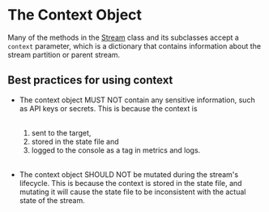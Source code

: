 # The Context Object

Many of the methods in the [Stream](classes/singer_sdk.Stream) class and its subclasses accept
a `context` parameter, which is a dictionary that contains information about the stream
partition or parent stream.

## Best practices for using context

- The context object MUST NOT contain any sensitive information, such as API keys or secrets.
  This is because the context is<br><br>

  1) sent to the target,
  2) stored in the state file and
  3) logged to the console as a tag in metrics and logs.<br><br>

- The context object SHOULD NOT be mutated during the stream's lifecycle. This is because the
  context is stored in the state file, and mutating it will cause the state file to be
  inconsistent with the actual state of the stream.

